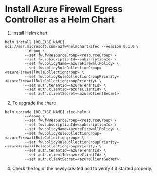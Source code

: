 # Install Azure Firewall Egress Controller as a Helm Chart

1. Install Helm chart

```console
helm install [RELEASE_NAME] oci://mcr.microsoft.com/azfw/helmchart/afec --version 0.1.0 \
         --debug \
         --set fw.fwResourceGroup=<resourceGroup> \
         --set fw.subscriptionId=<subscriptionId> \
         --set fw.policyName=<azureFirewallPolicy> \
         --set fw.policyRuleCollectionGroup=<azureFirewallRuleCollectiongroup> \
         --set fw.policyRuleCollectionGroupPriority=<azureFirewallRuleCollectiongroupPriority> \
         --set auth.tenantId=<azureTenantId> \
         --set auth.clientId=<azureClientId> \
         --set auth.clientSecret=<azureClientSecret>
```

2. To upgrade the chart:

```console
helm upgrade [RELEASE_NAME] afec-helm \
         --debug \
         --set fw.fwResourceGroup=<resourceGroup> \
         --set fw.subscriptionId=<subscriptionId> \
         --set fw.policyName=<azureFirewallPolicy> \
         --set fw.policyRuleCollectionGroup=<azureFirewallRuleCollectiongroup> \
         --set fw.policyRuleCollectionGroupPriority=<azureFirewallRuleCollectiongroupPriority> \
         --set auth.tenantId=<azureTenantId> \
         --set auth.clientId=<azureClientId> \
         --set auth.clientSecret=<azureClientSecret>
```

4. Check the log of the newly created pod to verify if it started properly.